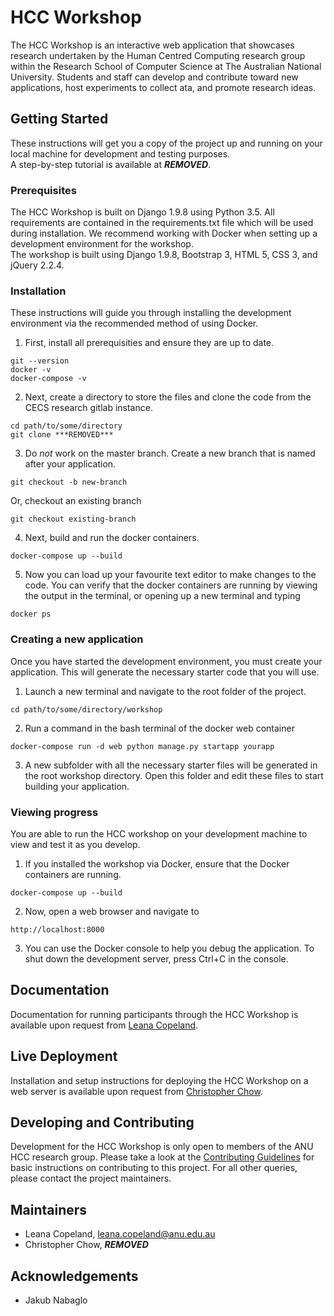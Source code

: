 # HCC Workshop
The HCC Workshop is an interactive web application that showcases research undertaken by the Human Centred Computing research group within the Research School of Computer Science at The Australian National University.
Students and staff can develop and contribute toward new applications, host experiments to collect ata, and promote research ideas.
## Getting Started
These instructions will get you a copy of the project up and running on your local machine for development and testing purposes.  
A step-by-step tutorial is available at ***REMOVED***.
### Prerequisites
The HCC Workshop is built on Django 1.9.8 using Python 3.5. All requirements are contained in the requirements.txt file which will be used during installation. We recommend working with Docker when setting up a development environment for the workshop.  
The workshop is built using Django 1.9.8, Bootstrap 3, HTML 5, CSS 3, and jQuery 2.2.4.  
### Installation
These instructions will guide you through installing the development environment via the recommended method of using Docker. 
1. First, install all prerequisities and ensure they are up to date.
```
git --version
docker -v
docker-compose -v
```
2. Next, create a directory to store the files and clone the code from the CECS research gitlab instance.
```
cd path/to/some/directory
git clone ***REMOVED***
```
3. Do *not* work on the master branch. Create a new branch that is named after your application.
```
git checkout -b new-branch
```
Or, checkout an existing branch
```
git checkout existing-branch
```
4. Next, build and run the docker containers.
```
docker-compose up --build
```
5. Now you can load up your favourite text editor to make changes to the code. You can verify that the docker containers are running by viewing the output in the terminal, or opening up a new terminal and typing
```
docker ps
```
### Creating a new application
Once you have started the development environment, you must create your application. This will generate the necessary starter code that you will use. 
1. Launch a new terminal and navigate to the root folder of the project. 
```
cd path/to/some/directory/workshop
```
2. Run a command in the bash terminal of the docker web container
```
docker-compose run -d web python manage.py startapp yourapp
```
3. A new subfolder with all the necessary starter files will be generated in the root workshop directory. Open this folder and edit these files to start building your application.
### Viewing progress
You are able to run the HCC workshop on your development machine to view and test it as you develop.  
1. If you installed the workshop via Docker, ensure that the Docker containers are running.
```
docker-compose up --build
```
2. Now, open a web browser and navigate to
```
http://localhost:8000
```
3. You can use the Docker console to help you debug the application. To shut down the development server, press Ctrl+C in the console.
## Documentation
Documentation for running participants through the HCC Workshop is available upon request from [Leana Copeland](leana.copeland@anu.edu.au).
## Live Deployment
Installation and setup instructions for deploying the HCC Workshop on a web server is available upon request from [Christopher Chow](***REMOVED***).
## Developing and Contributing
Development for the HCC Workshop is only open to members of the ANU HCC research group. Please take a look at the [Contributing Guidelines](CONTRIBUTING.md) for basic instructions on contributing to this project. For all other queries, please contact the project maintainers.
## Maintainers
* Leana Copeland, leana.copeland@anu.edu.au
* Christopher Chow, ***REMOVED***

## Acknowledgements
* Jakub Nabaglo